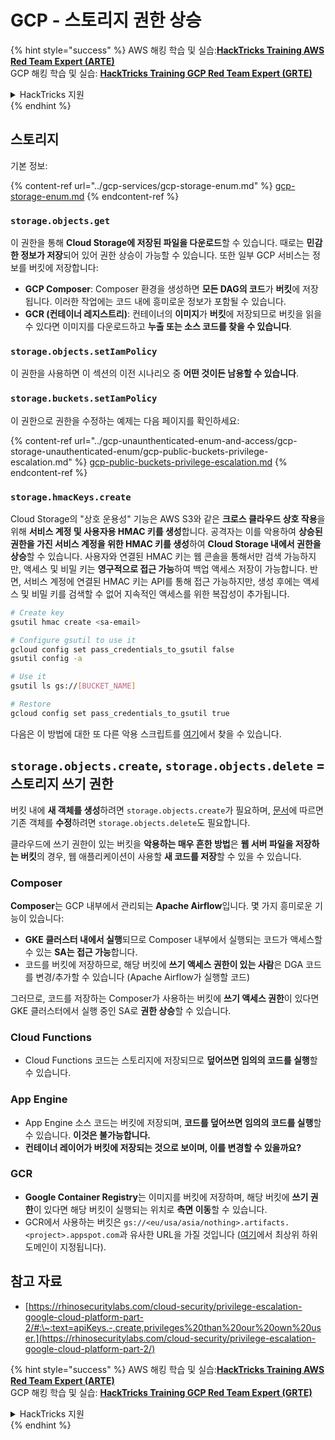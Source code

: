 # GCP - 스토리지 권한 상승

{% hint style="success" %}
AWS 해킹 학습 및 실습:<img src="/.gitbook/assets/image.png" alt="" data-size="line">[**HackTricks Training AWS Red Team Expert (ARTE)**](https://training.hacktricks.xyz/courses/arte)<img src="/.gitbook/assets/image.png" alt="" data-size="line">\
GCP 해킹 학습 및 실습: <img src="/.gitbook/assets/image (2).png" alt="" data-size="line">[**HackTricks Training GCP Red Team Expert (GRTE)**<img src="/.gitbook/assets/image (2).png" alt="" data-size="line">](https://training.hacktricks.xyz/courses/grte)

<details>

<summary>HackTricks 지원</summary>

* [**구독 요금제**](https://github.com/sponsors/carlospolop)를 확인하세요!
* 💬 [**디스코드 그룹**](https://discord.gg/hRep4RUj7f) 또는 [**텔레그램 그룹**](https://t.me/peass)에 **가입**하거나 **트위터** 🐦 [**@hacktricks\_live**](https://twitter.com/hacktricks\_live)**를 팔로우**하세요.
* **HackTricks** 및 **HackTricks Cloud** 깃허브 저장소에 PR을 제출하여 해킹 요령을 공유하세요.

</details>
{% endhint %}

## 스토리지

기본 정보:

{% content-ref url="../gcp-services/gcp-storage-enum.md" %}
[gcp-storage-enum.md](../gcp-services/gcp-storage-enum.md)
{% endcontent-ref %}

### `storage.objects.get`

이 권한을 통해 **Cloud Storage에 저장된 파일을 다운로드**할 수 있습니다. 때로는 **민감한 정보가 저장**되어 있어 권한 상승이 가능할 수 있습니다. 또한 일부 GCP 서비스는 정보를 버킷에 저장합니다:

* **GCP Composer**: Composer 환경을 생성하면 **모든 DAG의 코드**가 **버킷**에 저장됩니다. 이러한 작업에는 코드 내에 흥미로운 정보가 포함될 수 있습니다.
* **GCR (컨테이너 레지스트리)**: 컨테이너의 **이미지**가 **버킷**에 저장되므로 버킷을 읽을 수 있다면 이미지를 다운로드하고 **누출 또는 소스 코드를 찾을 수 있습니다**.

### `storage.objects.setIamPolicy`

이 권한을 사용하면 이 섹션의 이전 시나리오 중 **어떤 것이든 남용할 수 있습니다**.

### **`storage.buckets.setIamPolicy`**

이 권한으로 권한을 수정하는 예제는 다음 페이지를 확인하세요:

{% content-ref url="../gcp-unaunthenticated-enum-and-access/gcp-storage-unauthenticated-enum/gcp-public-buckets-privilege-escalation.md" %}
[gcp-public-buckets-privilege-escalation.md](../gcp-unaunthenticated-enum-and-access/gcp-storage-unauthenticated-enum/gcp-public-buckets-privilege-escalation.md)
{% endcontent-ref %}

### `storage.hmacKeys.create`

Cloud Storage의 "상호 운용성" 기능은 AWS S3와 같은 **크로스 클라우드 상호 작용**을 위해 **서비스 계정 및 사용자용 HMAC 키를 생성**합니다. 공격자는 이를 악용하여 **상승된 권한을 가진 서비스 계정을 위한 HMAC 키를 생성**하여 **Cloud Storage 내에서 권한을 상승**할 수 있습니다. 사용자와 연결된 HMAC 키는 웹 콘솔을 통해서만 검색 가능하지만, 액세스 및 비밀 키는 **영구적으로 접근 가능**하여 백업 액세스 저장이 가능합니다. 반면, 서비스 계정에 연결된 HMAC 키는 API를 통해 접근 가능하지만, 생성 후에는 액세스 및 비밀 키를 검색할 수 없어 지속적인 액세스를 위한 복잡성이 추가됩니다.
```bash
# Create key
gsutil hmac create <sa-email>

# Configure gsutil to use it
gcloud config set pass_credentials_to_gsutil false
gsutil config -a

# Use it
gsutil ls gs://[BUCKET_NAME]

# Restore
gcloud config set pass_credentials_to_gsutil true
```
다음은 이 방법에 대한 또 다른 악용 스크립트를 [여기](https://github.com/RhinoSecurityLabs/GCP-IAM-Privilege-Escalation/blob/master/ExploitScripts/storage.hmacKeys.create.py)에서 찾을 수 있습니다.

## `storage.objects.create`, `storage.objects.delete` = 스토리지 쓰기 권한

버킷 내에 **새 객체를 생성**하려면 `storage.objects.create`가 필요하며, [문서](https://cloud.google.com/storage/docs/access-control/iam-permissions#object\_permissions)에 따르면 기존 객체를 **수정**하려면 `storage.objects.delete`도 필요합니다.

클라우드에 쓰기 권한이 있는 버킷을 **악용하는 매우 흔한 방법**은 **웹 서버 파일을 저장하는 버킷**의 경우, 웹 애플리케이션이 사용할 **새 코드를 저장**할 수 있을 수 있습니다.

### Composer

**Composer**는 GCP 내부에서 관리되는 **Apache Airflow**입니다. 몇 가지 흥미로운 기능이 있습니다:

* **GKE 클러스터 내에서 실행**되므로 Composer 내부에서 실행되는 코드가 액세스할 수 있는 **SA는 접근 가능**합니다.
* 코드를 버킷에 저장하므로, 해당 버킷에 **쓰기 액세스 권한이 있는 사람**은 DGA 코드를 변경/추가할 수 있습니다 (Apache Airflow가 실행할 코드)

그러므로, 코드를 저장하는 Composer가 사용하는 버킷에 **쓰기 액세스 권한**이 있다면 GKE 클러스터에서 실행 중인 SA로 **권한 상승**할 수 있습니다.

### Cloud Functions

* Cloud Functions 코드는 스토리지에 저장되므로 **덮어쓰면 임의의 코드를 실행**할 수 있습니다.

### App Engine

* App Engine 소스 코드는 버킷에 저장되며, **코드를 덮어쓰면 임의의 코드를 실행**할 수 있습니다. **이것은 불가능합니다.**
* **컨테이너 레이어가 버킷에 저장되는 것으로 보이며, 이를 변경할 수 있을까요?**

### GCR

* **Google Container Registry**는 이미지를 버킷에 저장하며, 해당 버킷에 **쓰기 권한**이 있다면 해당 버킷이 실행되는 위치로 **측면 이동**할 수 있습니다.
* GCR에서 사용하는 버킷은 `gs://<eu/usa/asia/nothing>.artifacts.<project>.appspot.com`과 유사한 URL을 가질 것입니다 ([여기](https://cloud.google.com/container-registry/docs/pushing-and-pulling)에서 최상위 하위 도메인이 지정됩니다).

## **참고 자료**

* [https://rhinosecuritylabs.com/cloud-security/privilege-escalation-google-cloud-platform-part-2/#:\~:text=apiKeys.-,create,privileges%20than%20our%20own%20user.](https://rhinosecuritylabs.com/cloud-security/privilege-escalation-google-cloud-platform-part-2/)

{% hint style="success" %}
AWS 해킹 학습 및 실습:<img src="/.gitbook/assets/image.png" alt="" data-size="line">[**HackTricks Training AWS Red Team Expert (ARTE)**](https://training.hacktricks.xyz/courses/arte)<img src="/.gitbook/assets/image.png" alt="" data-size="line">\
GCP 해킹 학습 및 실습: <img src="/.gitbook/assets/image (2).png" alt="" data-size="line">[**HackTricks Training GCP Red Team Expert (GRTE)**<img src="/.gitbook/assets/image (2).png" alt="" data-size="line">](https://training.hacktricks.xyz/courses/grte)

<details>

<summary>HackTricks 지원</summary>

* [**구독 요금제**](https://github.com/sponsors/carlospolop)를 확인하세요!
* 💬 [**디스코드 그룹**](https://discord.gg/hRep4RUj7f) 또는 [**텔레그램 그룹**](https://t.me/peass)에 가입하거나 **트위터** 🐦 [**@hacktricks\_live**](https://twitter.com/hacktricks\_live)**를 팔로우하세요.**
* [**HackTricks**](https://github.com/carlospolop/hacktricks) 및 [**HackTricks Cloud**](https://github.com/carlospolop/hacktricks-cloud) 깃헙 저장소에 PR을 제출하여 해킹 요령을 공유하세요.

</details>
{% endhint %}

